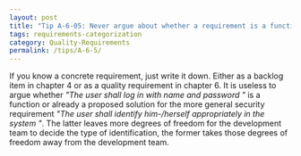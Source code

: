 ```yaml
---
layout: post
title: "Tip A-6-05: Never argue about whether a requirement is a functional requirement or a quality requirement."
tags: requirements-categorization
category: Quality-Requirements
permalink: /tips/A-6-5/
---
```


If you know a concrete requirement, just write it down. Either as a backlog item in chapter 4 or as a quality requirement in chapter 6. It is useless to argue whether *"The user shall log in with name and password "* is a function or already a proposed solution for the more general security requirement *"The user shall identify him-/herself appropriately in the system "*. The latter leaves more degrees of freedom for the development team to decide the type of identification, the former takes those degrees of freedom away from the development team.
